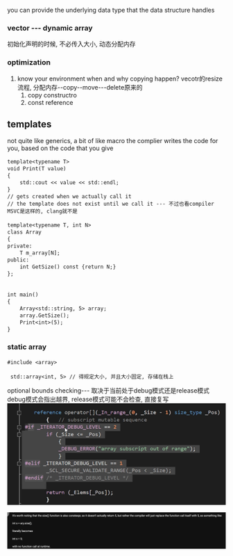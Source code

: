 you can provide the underlying data type that the data structure handles

### vector --- dynamic array
初始化声明的时候, 不必传入大小, 动态分配内存



### optimization
1. know your environment
   when and why copying happen?
   vecotr的resize流程, 分配内存--copy--move---delete原来的
   1. copy constructro
   2. const reference


## templates
not quite like generics, a bit of like macro
the complier writes the code for you, based on the code that you give


```
template<typename T> 
void Print(T value)
{
    std::cout << value << std::endl;
}
// gets created when we actually call it
// the template does not exist until we call it --- 不过也看compiler MSVC是这样的, clang就不是

template<typename T, int N>
class Array
{
private:
    T m_array[N];
public:
    int GetSize() const {return N;}
};


int main()
{
    Array<std::string, 5> array;
    array.GetSize();
    Print<int>(5);
}
```


### static array
```
#include <array>
 
 std::array<int, 5> // 得规定大小, 并且大小固定, 存储在栈上
```
 optional bounds checking--- 取决于当前处于debug模式还是release模式
 debug模式会指出越界, release模式可能不会检查, 直接复写
 ![Alt text](image-1.png)


 ![Alt text](image-2.png)